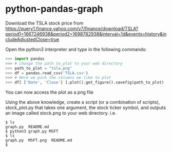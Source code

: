 # python-pandas-graph

Download the TSLA stock price from https://query1.finance.yahoo.com/v7/finance/download/TSLA?period1=1667246938&period2=1698782938&interval=1d&events=history&includeAdjustedClose=true 

Open the python3 interpreter and type in the following commands:

```python
>>> import pandas
>>> # change the path_to_plot to your web directory
>>> path_to_plot = "tsla.png"
>>> df = pandas.read_csv('TSLA.csv')
>>> # Here we pick the columns we like to plot
>>> df[ ['Date', 'Close'] ].plot().get_figure().savefig(path_to_plot)
```

You can now access the plot as a png file

Using the above knowledge, create a script (or a combination of scripts), stock_plot.py 
that takes one argument, the stock ticker symbol, and outputs an image called stock.png 
to your web directory.  i.e.

```console
$ ls
graph.py  README.md
$ python3 graph.py MSFT
$ ls
graph.py  MSFT.png  README.md
$ 
```
